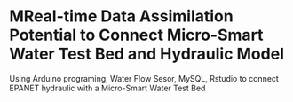 # MReal-time Data Assimilation Potential to Connect Micro-Smart Water Test Bed and Hydraulic Model
Using Arduino programing, Water Flow Sesor, MySQL, Rstudio to connect EPANET hydraulic with a Micro-Smart Water Test Bed
